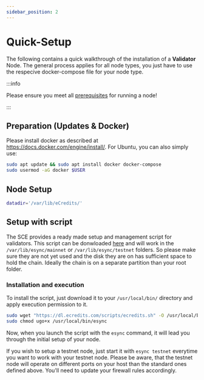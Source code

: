 ```yaml
---
sidebar_position: 2
---
```

# Quick-Setup

The following contains a quick walkthrough of the installation of a **Validator** Node. The general process applies for all node types, you just have to use the respecive docker-compose file for your node type.

:::info

Please ensure you meet all [prerequisites](/validators/node_setup.md#prerequisites) for running a node!

:::

## Preparation (Updates & Docker)

Please install docker as described at <https://docs.docker.com/engine/install/>. For 
Ubuntu, you can also simply use:

```bash
sudo apt update && sudo apt install docker docker-compose
sudo usermod -aG docker $USER
```

## Node Setup

```bash
datadir='/var/lib/eCredits/'
```

## Setup with script

The SCE provides a ready made setup and management script for validators. This script can be donwloaded [here](https://dl.ecredits.com/scripts/ecredits.sh) and will work in the ```/var/lib/esync/mainnet``` or ```/var/lib/esync/testnet``` folders. So please make sure they are not yet used and the disk they are on has sufficient space to hold the chain. Ideally the chain is on a separate partition than your root folder.

### Installation and execution
To install the script, just download it to your ```/usr/local/bin/``` directory and apply execution permission to it.

```bash
sudo wget "https://dl.ecredits.com/scripts/ecredits.sh" -O /usr/local/bin/esync
sudo chmod ugo+x /usr/local/bin/esync
```

Now, when you launch the script with the ```esync``` command, it will lead you through the initial setup of your node.

If you wish to setup a testnet node, just start it with ```esync testnet``` everytime you want to work with your testnet node. Please be aware, that the testnet node will operate on different ports on your host than the standard ones defined above. You'll need to update your firewall rules accordingly.